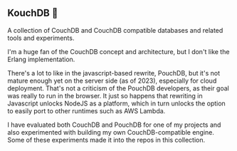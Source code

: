 ## KouchDB 👋

A collection of CouchDB and CouchDB compatible databases and related tools and experiments.

I'm a huge fan of the CouchDB concept and architecture, but I don't like the Erlang implementation.

There's a lot to like in the javascript-based rewrite, PouchDB, but it's not mature enough yet on the server side (as of 2023), especially for cloud deployment. That's not a criticism of the PouchDB developers, as their goal was really to run in the browser. It just so happens that rewriting in Javascript unlocks NodeJS as a platform, which in turn unlocks the option to easily port to other runtimes such as AWS Lambda.

I have evaluated both CouchDB and PouchDB for one of my projects and also experimented with building my own CouchDB-compatible engine. Some of these experiments made it into the repos in this collection.
